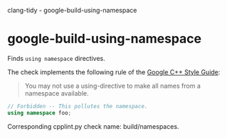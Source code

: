 clang-tidy - google-build-using-namespace

</div>

# google-build-using-namespace

Finds `using namespace` directives.

The check implements the following rule of the [Google C++ Style
Guide](https://google.github.io/styleguide/cppguide.html#Namespaces):

> You may not use a using-directive to make all names from a namespace
> available.

``` c++
// Forbidden -- This pollutes the namespace.
using namespace foo;
```

Corresponding cpplint.py check name:
<span class="title-ref">build/namespaces</span>.
